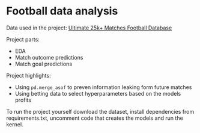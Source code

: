 # Football data analysis

Data used in the project: [Ultimate 25k+ Matches Football Database](https://www.kaggle.com/prajitdatta/ultimate-25k-matches-football-database-european)

Project parts:

- EDA
- Match outcome predictions
- Match goal predictions

Project highlights:

- Using `pd.merge_asof` to preven information leaking form future matches
- Using betting data to select hyperparameters based on the models profits

To run the project yourself download the dataset, install dependencies from requirements.txt, uncomment code that creates the models and run the kernel.
